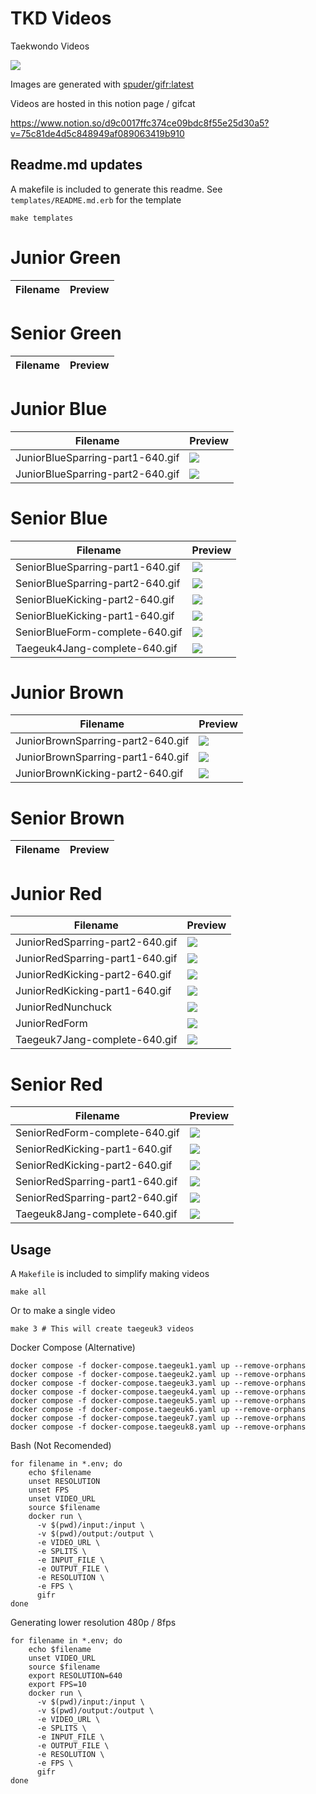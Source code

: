 # TKD Videos

Taekwondo Videos

![](https://upload.wikimedia.org/wikipedia/commons/thumb/0/09/Flag_of_South_Korea.svg/1599px-Flag_of_South_Korea.svg.png)

Images are generated with [spuder/gifr:latest](https://github.com/spuder/gifr)


Videos are hosted in this notion page / gifcat

https://www.notion.so/d9c0017ffc374ce09bdc8f55e25d30a5?v=75c81de4d5c848949af089063419b910

## Readme.md updates

A makefile is included to generate this readme. See `templates/README.md.erb` for the template

```
make templates
````

# Junior Green

| Filename | Preview | 
|---|---|

# Senior Green

| Filename | Preview | 
|---|---|

# Junior Blue

| Filename | Preview | 
|---|---|
| JuniorBlueSparring-part1-640.gif | ![](https%3A%2F%2Fmedia.giphy.com%2Fmedia%2FY2Vp9aYs7KB4YJjZdU%2Fgiphy.gif)| 
| JuniorBlueSparring-part2-640.gif | ![](https%3A%2F%2Fmedia.giphy.com%2Fmedia%2FIJTrcKtdSLlQjeYJsH%2Fgiphy.gif)| 

# Senior Blue

| Filename | Preview | 
|---|---|
| SeniorBlueSparring-part1-640.gif | ![](https%3A%2F%2Fmedia.giphy.com%2Fmedia%2FlpvDQo3px8VUxyxXaq%2Fgiphy.gif)| 
| SeniorBlueSparring-part2-640.gif | ![](https%3A%2F%2Fmedia.giphy.com%2Fmedia%2FNz3ey0rOcuzp5wUnpu%2Fgiphy.gif)| 
| SeniorBlueKicking-part2-640.gif | ![](https%3A%2F%2Fmedia.giphy.com%2Fmedia%2FzXcF6l14fnJog5D0OP%2Fgiphy.gif)| 
| SeniorBlueKicking-part1-640.gif | ![](https%3A%2F%2Fmedia.giphy.com%2Fmedia%2FPuruVzNyKySFAjciou%2Fgiphy.gif)| 
| SeniorBlueForm-complete-640.gif | ![](https%3A%2F%2Fmedia.giphy.com%2Fmedia%2FIVMLroW0Ct5F27aTVP%2Fgiphy-downsized-large.gif)| 
| Taegeuk4Jang-complete-640.gif | ![](https%3A%2F%2Fmedia.giphy.com%2Fmedia%2FoBm3s8K0doYjSWOVC2%2Fgiphy.gif)| 

# Junior Brown

| Filename | Preview | 
|---|---|
| JuniorBrownSparring-part2-640.gif | ![](https%3A%2F%2Fmedia.giphy.com%2Fmedia%2FRjpuUuSC6FH4zb4QnD%2Fgiphy.gif)| 
| JuniorBrownSparring-part1-640.gif | ![](https%3A%2F%2Fmedia.giphy.com%2Fmedia%2Faor2iyIkfZAq3sCp36%2Fgiphy.gif)| 
| JuniorBrownKicking-part2-640.gif | ![](https%3A%2F%2Fmedia.giphy.com%2Fmedia%2FI9vKoToiXGpLa4gtUV%2Fgiphy.gif)| 

# Senior Brown

| Filename | Preview | 
|---|---|


# Junior Red

| Filename | Preview | 
|---|---|
| JuniorRedSparring-part2-640.gif | ![](https%3A%2F%2Fmedia.giphy.com%2Fmedia%2F0ZFJ24wFme03SMWDVy%2Fgiphy.gif)| 
| JuniorRedSparring-part1-640.gif | ![](https%3A%2F%2Fmedia.giphy.com%2Fmedia%2Fsb1oQUrB5NXQP0FJf2%2Fgiphy.gif)| 
| JuniorRedKicking-part2-640.gif | ![](https%3A%2F%2Fmedia.giphy.com%2Fmedia%2F7KSgR8N0GI3TUwbpYd%2Fgiphy.gif)| 
| JuniorRedKicking-part1-640.gif | ![](https%3A%2F%2Fmedia.giphy.com%2Fmedia%2F41PAO6zZ8QqyewezQx%2Fgiphy.gif)| 
| JuniorRedNunchuck | ![](https%3A%2F%2Fmedia.giphy.com%2Fmedia%2FVgWBfy0Me4zVeACoz1%2Fgiphy-downsized-large.gif)| 
| JuniorRedForm | ![](https%3A%2F%2Fmedia.giphy.com%2Fmedia%2F9o1d43XADKPJyBrXvX%2Fgiphy-downsized-large.gif)| 
| Taegeuk7Jang-complete-640.gif | ![](https%3A%2F%2Fmedia.giphy.com%2Fmedia%2FtJci3mxQ3RL6JUkBGq%2Fgiphy.gif)| 

# Senior Red

| Filename | Preview | 
|---|---|
| SeniorRedForm-complete-640.gif | ![](https%3A%2F%2Fmedia.giphy.com%2Fmedia%2FB5r3Yumgl83VJ6EGyS%2Fgiphy-downsized-large.gif)| 
| SeniorRedKicking-part1-640.gif | ![](https%3A%2F%2Fmedia.giphy.com%2Fmedia%2FKrxbSMg5924Q6HU3fV%2Fgiphy.gif)| 
| SeniorRedKicking-part2-640.gif | ![](https%3A%2F%2Fmedia.giphy.com%2Fmedia%2FCkj0woYpjv0uvgWC7a%2Fgiphy.gif)| 
| SeniorRedSparring-part1-640.gif | ![](https%3A%2F%2Fmedia.giphy.com%2Fmedia%2FIEW9UEg2qyeCumfMA7%2Fgiphy.gif)| 
| SeniorRedSparring-part2-640.gif | ![](https%3A%2F%2Fmedia.giphy.com%2Fmedia%2F5xTEBSWE1lcNy7B5M7%2Fgiphy.gif)| 
| Taegeuk8Jang-complete-640.gif | ![](https%3A%2F%2Fmedia.giphy.com%2Fmedia%2FeHZdU16068fBluCZj6%2Fgiphy.gif)| 



## Usage

A `Makefile` is included to simplify making videos

```
make all
```

Or to make a single video

```
make 3 # This will create taegeuk3 videos
```



Docker Compose (Alternative)

```
docker compose -f docker-compose.taegeuk1.yaml up --remove-orphans
docker compose -f docker-compose.taegeuk2.yaml up --remove-orphans
docker compose -f docker-compose.taegeuk3.yaml up --remove-orphans
docker compose -f docker-compose.taegeuk4.yaml up --remove-orphans
docker compose -f docker-compose.taegeuk5.yaml up --remove-orphans
docker compose -f docker-compose.taegeuk6.yaml up --remove-orphans
docker compose -f docker-compose.taegeuk7.yaml up --remove-orphans
docker compose -f docker-compose.taegeuk8.yaml up --remove-orphans
```

Bash (Not Recomended)

```
for filename in *.env; do
    echo $filename
    unset RESOLUTION
    unset FPS
    unset VIDEO_URL
    source $filename
    docker run \
      -v $(pwd)/input:/input \
      -v $(pwd)/output:/output \
      -e VIDEO_URL \
      -e SPLITS \
      -e INPUT_FILE \
      -e OUTPUT_FILE \
      -e RESOLUTION \
      -e FPS \
      gifr
done
```

Generating lower resolution 480p / 8fps

```
for filename in *.env; do
    echo $filename
    unset VIDEO_URL
    source $filename
    export RESOLUTION=640
    export FPS=10
    docker run \
      -v $(pwd)/input:/input \
      -v $(pwd)/output:/output \
      -e VIDEO_URL \
      -e SPLITS \
      -e INPUT_FILE \
      -e OUTPUT_FILE \
      -e RESOLUTION \
      -e FPS \
      gifr
done
```